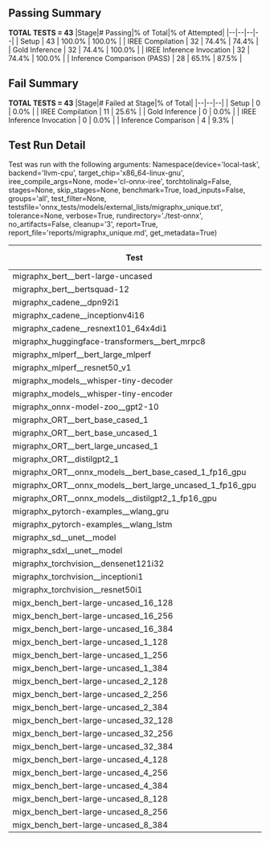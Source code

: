 ## Passing Summary

**TOTAL TESTS = 43**
|Stage|# Passing|% of Total|% of Attempted|
|--|--|--|--|
| Setup | 43 | 100.0% | 100.0% |
| IREE Compilation | 32 | 74.4% | 74.4% |
| Gold Inference | 32 | 74.4% | 100.0% |
| IREE Inference Invocation | 32 | 74.4% | 100.0% |
| Inference Comparison (PASS) | 28 | 65.1% | 87.5% |
## Fail Summary

**TOTAL TESTS = 43**
|Stage|# Failed at Stage|% of Total|
|--|--|--|
| Setup | 0 | 0.0% |
| IREE Compilation | 11 | 25.6% |
| Gold Inference | 0 | 0.0% |
| IREE Inference Invocation | 0 | 0.0% |
| Inference Comparison | 4 | 9.3% |
## Test Run Detail
Test was run with the following arguments:
Namespace(device='local-task', backend='llvm-cpu', target_chip='x86_64-linux-gnu', iree_compile_args=None, mode='cl-onnx-iree', torchtolinalg=False, stages=None, skip_stages=None, benchmark=True, load_inputs=False, groups='all', test_filter=None, testsfile='onnx_tests/models/external_lists/migraphx_unique.txt', tolerance=None, verbose=True, rundirectory='./test-onnx', no_artifacts=False, cleanup='3', report=True, report_file='reports/migraphx_unique.md', get_metadata=True)

| Test | Exit Status | Mean Benchmark Time (ms) | Notes |
|--|--|--|--|
| migraphx_bert__bert-large-uncased | PASS | 379.5489656428496 | |
| migraphx_bert__bertsquad-12 | compilation | None | |
| migraphx_cadene__dpn92i1 | PASS | 179.4249905506149 | |
| migraphx_cadene__inceptionv4i16 | PASS | 5595.108844805509 | |
| migraphx_cadene__resnext101_64x4di1 | PASS | 319.77682358895737 | |
| migraphx_huggingface-transformers__bert_mrpc8 | PASS | 463.064744680499 | |
| migraphx_mlperf__bert_large_mlperf | Numerics | 561.4942312240601 | |
| migraphx_mlperf__resnet50_v1 | PASS | 87.53529791941953 | |
| migraphx_models__whisper-tiny-decoder | PASS | 57.93481878936291 | |
| migraphx_models__whisper-tiny-encoder | Numerics | 210.3644530288875 | |
| migraphx_onnx-model-zoo__gpt2-10 | compilation | None | |
| migraphx_ORT__bert_base_cased_1 | compilation | None | |
| migraphx_ORT__bert_base_uncased_1 | compilation | None | |
| migraphx_ORT__bert_large_uncased_1 | compilation | None | |
| migraphx_ORT__distilgpt2_1 | compilation | None | |
| migraphx_ORT__onnx_models__bert_base_cased_1_fp16_gpu | compilation | None | |
| migraphx_ORT__onnx_models__bert_large_uncased_1_fp16_gpu | compilation | None | |
| migraphx_ORT__onnx_models__distilgpt2_1_fp16_gpu | compilation | None | |
| migraphx_pytorch-examples__wlang_gru | PASS | 59.63789309478468 | |
| migraphx_pytorch-examples__wlang_lstm | PASS | 18.277549119502826 | |
| migraphx_sd__unet__model | import_model | None | |
| migraphx_sdxl__unet__model | import_model | None | |
| migraphx_torchvision__densenet121i32 | PASS | 1582.2301018051803 | |
| migraphx_torchvision__inceptioni1 | PASS | 192.6789509856866 | |
| migraphx_torchvision__resnet50i1 | PASS | 94.4900608710235 | |
| migx_bench_bert-large-uncased_16_128 | PASS | 1598.6971428307395 | |
| migx_bench_bert-large-uncased_16_256 | PASS | 5532.461978650342 | |
| migx_bench_bert-large-uncased_16_384 | Numerics | 9522.428307527054 | |
| migx_bench_bert-large-uncased_1_128 | PASS | 171.91457549730933 | |
| migx_bench_bert-large-uncased_1_256 | PASS | 250.66243939929538 | |
| migx_bench_bert-large-uncased_1_384 | PASS | 403.5284190904349 | |
| migx_bench_bert-large-uncased_2_128 | PASS | 239.87505678087473 | |
| migx_bench_bert-large-uncased_2_256 | PASS | 432.7201106740783 | |
| migx_bench_bert-large-uncased_2_384 | PASS | 654.7686350531876 | |
| migx_bench_bert-large-uncased_32_128 | PASS | 5073.879395922025 | |
| migx_bench_bert-large-uncased_32_256 | PASS | 13515.547664991269 | |
| migx_bench_bert-large-uncased_32_384 | Numerics | 23521.13084960729 | |
| migx_bench_bert-large-uncased_4_128 | PASS | 414.9376950226724 | |
| migx_bench_bert-large-uncased_4_256 | PASS | 787.9016231745481 | |
| migx_bench_bert-large-uncased_4_384 | PASS | 1252.3264035892983 | |
| migx_bench_bert-large-uncased_8_128 | PASS | 750.2084032942852 | |
| migx_bench_bert-large-uncased_8_256 | PASS | 2266.5852531790733 | |
| migx_bench_bert-large-uncased_8_384 | PASS | 3388.0081271442273 | |

